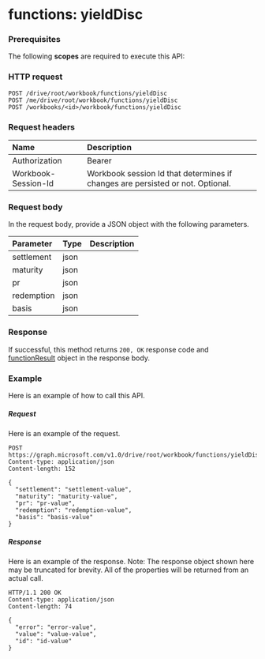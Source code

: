 # functions: yieldDisc


### Prerequisites
The following **scopes** are required to execute this API: 
### HTTP request
<!-- { "blockType": "ignored" } -->
```http
POST /drive/root/workbook/functions/yieldDisc
POST /me/drive/root/workbook/functions/yieldDisc
POST /workbooks/<id>/workbook/functions/yieldDisc

```
### Request headers
| Name       | Description|
|:---------------|:----------|
| Authorization  | Bearer <code>|
| Workbook-Session-Id  | Workbook session Id that determines if changes are persisted or not. Optional.|

### Request body
In the request body, provide a JSON object with the following parameters.

| Parameter	   | Type	|Description|
|:---------------|:--------|:----------|
|settlement|json||
|maturity|json||
|pr|json||
|redemption|json||
|basis|json||

### Response
If successful, this method returns `200, OK` response code and [functionResult](../resources/functionresult.md) object in the response body.

### Example
Here is an example of how to call this API.
##### Request
Here is an example of the request.
<!-- {
  "blockType": "request",
  "name": "functions_yielddisc"
}-->
```http
POST https://graph.microsoft.com/v1.0/drive/root/workbook/functions/yieldDisc
Content-type: application/json
Content-length: 152

{
  "settlement": "settlement-value",
  "maturity": "maturity-value",
  "pr": "pr-value",
  "redemption": "redemption-value",
  "basis": "basis-value"
}
```

##### Response
Here is an example of the response. Note: The response object shown here may be truncated for brevity. All of the properties will be returned from an actual call.
<!-- {
  "blockType": "response",
  "truncated": true,
  "@odata.type": "microsoft.graph.functionResult"
} -->
```http
HTTP/1.1 200 OK
Content-type: application/json
Content-length: 74

{
  "error": "error-value",
  "value": "value-value",
  "id": "id-value"
}
```

<!-- uuid: 8fcb5dbc-d5aa-4681-8e31-b001d5168d79
2015-10-25 14:57:30 UTC -->
<!-- {
  "type": "#page.annotation",
  "description": "functions: yieldDisc",
  "keywords": "",
  "section": "documentation",
  "tocPath": ""
}-->